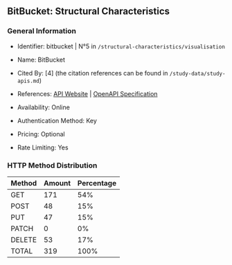 ## BitBucket: Structural Characteristics

### General Information

- Identifier: bitbucket | N°5 in `/structural-characteristics/visualisation`

- Name: BitBucket

- Cited By: [4] (the citation references can be found in `/study-data/study-apis.md`)

- References: [API Website](https://developer.atlassian.com/cloud/bitbucket/rest) | [OpenAPI Specification](https://dac-static.atlassian.com/cloud/bitbucket/swagger.v3.json)

- Availability: Online

- Authentication Method: Key

- Pricing: Optional

- Rate Limiting: Yes

### HTTP Method Distribution

| Method | Amount | Percentage |
|--------|--------|------------|
| GET | 171 | 54% |
| POST | 48 | 15% |
| PUT | 47 | 15% |
| PATCH | 0 | 0% |
| DELETE | 53 | 17% |
| TOTAL | 319 | 100% |

